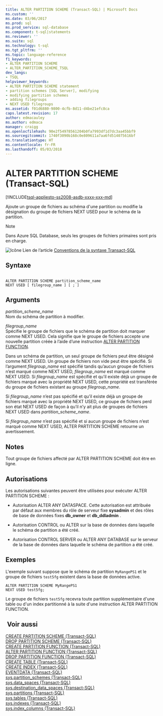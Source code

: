 ```yaml
---
title: ALTER PARTITION SCHEME (Transact-SQL) | Microsoft Docs
ms.custom: ''
ms.date: 03/06/2017
ms.prod: sql
ms.prod_service: sql-database
ms.component: t-sql|statements
ms.reviewer: ''
ms.suite: sql
ms.technology: t-sql
ms.tgt_pltfrm: ''
ms.topic: language-reference
f1_keywords:
- ALTER PARTITION SCHEME
- ALTER_PARTITION_SCHEME_TSQL
dev_langs:
- TSQL
helpviewer_keywords:
- ALTER PARTITION SCHEME statement
- partition schemes [SQL Server], modifying
- modifying partition schemes
- adding filegroups
- NEXT USED filegroups
ms.assetid: f01d6880-9800-4cfb-8d11-d4be21efc8ca
caps.latest.revision: 17
author: edmacauley
ms.author: edmaca
manager: craigg
ms.openlocfilehash: 90e2f54978561204b0fa7993df1d7dc3aa45bbf9
ms.sourcegitcommit: 1740f3090b168c0e809611a7aa6fd514075616bf
ms.translationtype: HT
ms.contentlocale: fr-FR
ms.lasthandoff: 05/03/2018
---
```

# <a name="alter-partition-scheme-transact-sql"></a>ALTER PARTITION SCHEME (Transact-SQL)

[!INCLUDE[tsql-appliesto-ss2008-asdb-xxxx-xxx-md](../../includes/tsql-appliesto-ss2008-asdb-xxxx-xxx-md.md)]

  Ajoute un groupe de fichiers au schéma d'une partition ou modifie la désignation du groupe de fichiers NEXT USED pour le schéma de la partition. 

>[!NOTE]
>Dans Azure SQL Database, seuls les groupes de fichiers primaires sont pris en charge.  
  
 ![Icône Lien de l’article](../../database-engine/configure-windows/media/topic-link.gif "Icône Lien de l’article") [Conventions de la syntaxe Transact-SQL](../../t-sql/language-elements/transact-sql-syntax-conventions-transact-sql.md)  
  
## <a name="syntax"></a>Syntaxe  
  
```  
  
ALTER PARTITION SCHEME partition_scheme_name   
NEXT USED [ filegroup_name ] [ ; ]  
```  
  
## <a name="arguments"></a>Arguments  
 *partition_scheme_name*  
 Nom du schéma de partition à modifier.  
  
 *filegroup_name*  
 Spécifie le groupe de fichiers que le schéma de partition doit marquer comme NEXT USED. Cela signifie que le groupe de fichiers accepte une nouvelle partition créée à l’aide d’une instruction [ALTER PARTITION FUNCTION](../../t-sql/statements/alter-partition-function-transact-sql.md).  
  
 Dans un schéma de partition, un seul groupe de fichiers peut être désigné comme NEXT USED. Un groupe de fichiers non vide peut être spécifié. Si l’argument *filegroup_name* est spécifié tandis qu’aucun groupe de fichiers n’est marqué comme NEXT USED, *filegroup_name* est marqué comme NEXT USED. Si *filegroup_name* est spécifié et qu’il existe déjà un groupe de fichiers marqué avec la propriété NEXT USED, cette propriété est transférée du groupe de fichiers existant au groupe *filegroup_name*.  
  
 Si *filegroup_name* n’est pas spécifié et qu’il existe déjà un groupe de fichiers marqué avec la propriété NEXT USED, ce groupe de fichiers perd son état NEXT USED de façon à qu’il n’y ait plus de groupes de fichiers NEXT USED dans *partition_scheme_name*.  
  
 Si *filegroup_name* n’est pas spécifié et si aucun groupe de fichiers n’est marqué comme NEXT USED, ALTER PARTITION SCHEME retourne un avertissement.  
  
## <a name="remarks"></a>Notes   
 Tout groupe de fichiers affecté par ALTER PARTITION SCHEME doit être en ligne.  
  
## <a name="permissions"></a>Autorisations  
 Les autorisations suivantes peuvent être utilisées pour exécuter ALTER PARTITION SCHEME :  
  
-   Autorisation ALTER ANY DATASPACE. Cette autorisation est attribuée par défaut aux membres du rôle de serveur fixe **sysadmin** et des rôles de base de données fixes **db_owner** et **db_ddladmin** .  
  
-   Autorisation CONTROL ou ALTER sur la base de données dans laquelle le schéma de partition a été créé.  
  
-   Autorisation CONTROL SERVER ou ALTER ANY DATABASE sur le serveur de la base de données dans laquelle le schéma de partition a été créé.  
  
## <a name="examples"></a>Exemples  
 L'exemple suivant suppose que le schéma de partition `MyRangePS1` et le groupe de fichiers `test5fg` existent dans la base de données active.  
  
```  
ALTER PARTITION SCHEME MyRangePS1  
NEXT USED test5fg;  
```  
  
 Le groupe de fichiers `test5fg` recevra toute partition supplémentaire d'une table ou d'un index partitionné à la suite d'une instruction ALTER PARTITION FUNCTION.  
  
## <a name="see-also"></a> Voir aussi  
 [CREATE PARTITION SCHEME &#40;Transact-SQL&#41;](../../t-sql/statements/create-partition-scheme-transact-sql.md)   
 [DROP PARTITION SCHEME &#40;Transact-SQL&#41;](../../t-sql/statements/drop-partition-scheme-transact-sql.md)   
 [CREATE PARTITION FUNCTION &#40;Transact-SQL&#41;](../../t-sql/statements/create-partition-function-transact-sql.md)   
 [ALTER PARTITION FUNCTION &#40;Transact-SQL&#41;](../../t-sql/statements/alter-partition-function-transact-sql.md)   
 [DROP PARTITION FUNCTION &#40;Transact-SQL&#41;](../../t-sql/statements/drop-partition-function-transact-sql.md)   
 [CREATE TABLE &#40;Transact-SQL&#41;](../../t-sql/statements/create-table-transact-sql.md)   
 [CREATE INDEX &#40;Transact-SQL&#41;](../../t-sql/statements/create-index-transact-sql.md)   
 [EVENTDATA &#40;Transact-SQL&#41;](../../t-sql/functions/eventdata-transact-sql.md)   
 [sys.partition_schemes &#40;Transact-SQL&#41;](../../relational-databases/system-catalog-views/sys-partition-schemes-transact-sql.md)   
 [sys.data_spaces &#40;Transact-SQL&#41;](../../relational-databases/system-catalog-views/sys-data-spaces-transact-sql.md)   
 [sys.destination_data_spaces &#40;Transact-SQL&#41;](../../relational-databases/system-catalog-views/sys-destination-data-spaces-transact-sql.md)   
 [sys.partitions &#40;Transact-SQL&#41;](../../relational-databases/system-catalog-views/sys-partitions-transact-sql.md)   
 [sys.tables &#40;Transact-SQL&#41;](../../relational-databases/system-catalog-views/sys-tables-transact-sql.md)   
 [sys.indexes &#40;Transact-SQL&#41;](../../relational-databases/system-catalog-views/sys-indexes-transact-sql.md)   
 [sys.index_columns &#40;Transact-SQL&#41;](../../relational-databases/system-catalog-views/sys-index-columns-transact-sql.md)  
  
  
